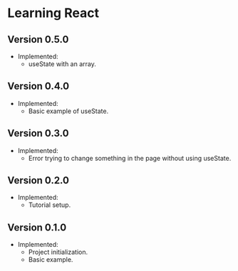 # Learning React

## Version 0.5.0
- Implemented:
  - useState with an array.

## Version 0.4.0
- Implemented:
  - Basic example of useState.

## Version 0.3.0
- Implemented:
  - Error trying to change something in the page without using useState.

## Version 0.2.0
- Implemented:
  - Tutorial setup.

## Version 0.1.0
- Implemented:
  - Project initialization.
  - Basic example.
